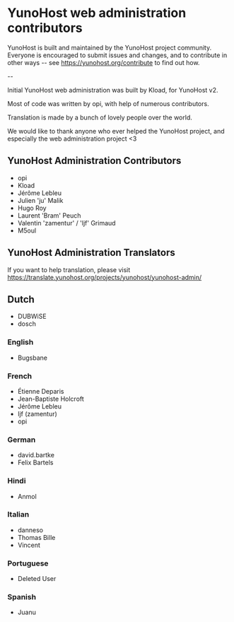 YunoHost web administration contributors
========================================

YunoHost is built and maintained by the YunoHost project community.
Everyone is encouraged to submit issues and changes, and to contribute in other ways -- see https://yunohost.org/contribute to find out how.

--

Initial YunoHost web administration was built by Kload, for YunoHost v2.

Most of code was written by opi, with help of numerous contributors.

Translation is made by a bunch of lovely people over the world.

We would like to thank anyone who ever helped the YunoHost project, and especially the web administration project <3


YunoHost Administration Contributors
------------------------------------

- opi
- Kload
- Jérôme Lebleu
- Julien 'ju' Malik
- Hugo Roy
- Laurent 'Bram' Peuch
- Valentin 'zamentur' / 'ljf' Grimaud
- M5oul


YunoHost Administration Translators
-----------------------------------

If you want to help translation, please visit https://translate.yunohost.org/projects/yunohost/yunohost-admin/

## Dutch

- DUBWiSE
- dosch

### English

- Bugsbane

### French

- Étienne Deparis
- Jean-Baptiste Holcroft
- Jérôme Lebleu
- ljf (zamentur)
- opi

### German

- david.bartke
- Felix Bartels

### Hindi

- Anmol

### Italian

- danneso
- Thomas Bille
- Vincent

### Portuguese

- Deleted User

### Spanish

- Juanu


